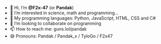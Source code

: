 - 👋 Hi, I’m **@F2x-47** (or **Pandak**)
- 👀 I’m interested in science, math and programming...
- 🧠 My programming languages: Python, JavaScript, HTML, CSS and C#
- 💞️ I’m looking to collaborate on programming
- 📫 How to reach me: guns.lol/pandak
- 😄 Pronouns: Pandak / Pandak_x / TyloGo / F2x47

